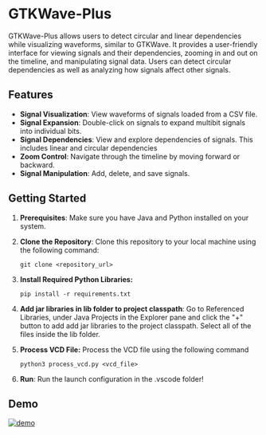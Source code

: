 # GTKWave-Plus

GTKWave-Plus allows users to detect circular and linear dependencies while visualizing waveforms, similar to GTKWave. It provides a user-friendly interface for viewing signals and their dependencies, zooming in and out on the timeline, and manipulating signal data. Users can detect circular dependencies as well as analyzing how signals affect other signals.

## Features
- **Signal Visualization**: View waveforms of signals loaded from a CSV file.
- **Signal Expansion**: Double-click on signals to expand multibit signals into individual bits.
- **Signal Dependencies**: View and explore dependencies of signals. This includes linear and circular dependencies
- **Zoom Control**: Navigate through the timeline by moving forward or backward.
- **Signal Manipulation**: Add, delete, and save signals.

## Getting Started

1. **Prerequisites**: Make sure you have Java and Python installed on your system.
   
2. **Clone the Repository**: Clone this repository to your local machine using the following command:
    ```
    git clone <repository_url>
    ```
3. **Install Required Python Libraries:**
    ```
    pip install -r requirements.txt
    ```

4. **Add jar libraries in lib folder to project classpath**: Go to Referenced Libraries, under Java Projects in the Explorer pane and click the "+" button to add add jar libraries to the project classpath. Select all of the files inside the lib folder.

5. **Process VCD File:** Process the VCD file using the following command
    ``` 
    python3 process_vcd.py <vcd_file>
    ```

6. **Run**: Run the launch configuration in the .vscode folder!


## Demo
[![demo](https://img.youtube.com/vi/7KfJ9n2TlhA/0.jpg)](https://www.youtube.com/watch?v=7KfJ9n2TlhA)

